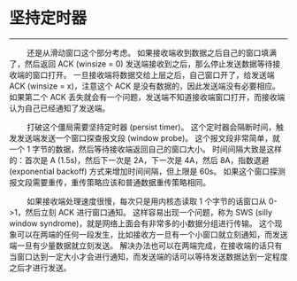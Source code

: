 # 坚持定时器
***

&emsp;&emsp;
还是从滑动窗口这个部分考虑。
如果接收端收到数据之后自己的窗口填满了，然后返回 ACK (winsize = 0) 发送端接收到之后，那么停止发送数据等待接收端的窗口打开。
一旦接收端将数据交给上层之后，自己窗口开了，给发送端 ACK (winsize = x)，注意这个 ACK 是没有数据的，因此发送端没有必要相应。
如果第二个 ACK 丢失就会有一个问题，发送端不知道接收端窗口打开，而接收端认为自己已经通知了发送端。

&emsp;&emsp;
打破这个僵局需要坚持定时器 (persist timer)。
这个定时器会隔断时间，触发发送端发送一个窗口探查报文段 (window probe)。
这个报文段非常简单，就一个 1 字节的数据，然后等待接收端返回自己的窗口大小。
时间间隔大致是这样的：首次是 A (1.5s)，然后下一次是 2A，下一次是 4A，然后 8A，指数退避 (exponential backoff) 方式来增加时间间隔，但上限是 60s。
如果这个窗口探测报文段需要重传，重传策略应该和普通数据重传策略相同。

&emsp;&emsp;
如果接收端处理速度很慢，每次只是用内核态读取 1 个字节的话窗口从 0-\>1，然后立刻 ACK 进行窗口通知。
这样容易出现一个问题，称为 SWS (silly window syndrome)，就是网络上面会有非常多的小数据分组进行传输。
这个现象可以在两端的任何一段发生，比如接收方一旦有一个小窗口就立刻通知，而发送端一旦有少量数据就立刻发送。
解决办法也可以在两端完成，在接收端的话只有当窗口达到一定大小才会进行通知，而发送端的话可以等待发送数据达到一定程度之后才进行发送。
